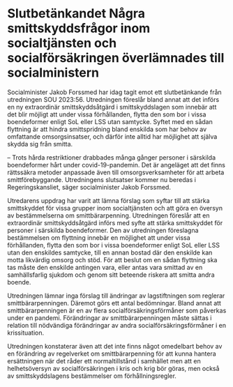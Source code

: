 # Slutbetänkandet Några smittskyddsfrågor inom socialtjänsten och socialförsäkringen överlämnades till socialministern

Socialminister Jakob Forssmed har idag tagit emot ett slutbetänkande från utredningen SOU 2023:56. Utredningen föreslår bland annat att det införs en ny extraordinär smittskyddsåtgärd i smittskyddslagen som innebär att det blir möjligt att under vissa förhållanden, flytta den som bor i vissa boendeformer enligt SoL eller LSS utan samtycke. Syftet med en sådan flyttning är att hindra smittspridning bland enskilda som har behov av omfattande omsorgsinsatser, och därför inte alltid har möjlighet att själva skydda sig från smitta.

– Trots hårda restriktioner drabbades många gånger personer i särskilda boendeformer hårt under covid-19-pandemin. Det är angeläget att det finns rättssäkra metoder anpassade även till omsorgsverksamheter för att arbeta smittförebyggande. Utredningens slutsatser kommer nu beredas i Regeringskansliet, säger socialminister Jakob Forssmed.

Utredarens uppdrag har varit att lämna förslag som syftar till att stärka smittskyddet för vissa grupper inom socialtjänsten och att göra en översyn av bestämmelserna om smittbärarpenning. Utredningen föreslår att en extraordinär smittskyddsåtgärd införs med syfte att stärka smittskyddet för personer i särskilda boendeformer. Den av utredningen föreslagna bestämmelsen om flyttning innebär en möjlighet att under vissa förhållanden, flytta den som bor i vissa boendeformer enligt SoL eller LSS utan den enskildes samtycke, till en annan bostad där den enskilde kan motta likvärdig omsorg och stöd. För att beslut om en sådan flyttning ska tas måste den enskilde antingen vara, eller antas vara smittad av en samhällsfarlig sjukdom och genom sitt beteende riskera att smitta andra boende.

Utredningen lämnar inga förslag till ändringar av lagstiftningen som reglerar smittbärarpenningen. Däremot görs ett antal bedömningar. Bland annat att smittbärarpenningen är en av flera socialförsäkringsförmåner som påverkas under en pandemi. Förändringar av smittbärarpenningen måste sättas i relation till nödvändiga förändringar av andra socialförsäkringsförmåner i en krissituation.

Utredningen konstaterar även att det inte finns något omedelbart behov av en förändring av regelverket om smittbärarpenning för att kunna hantera ersättningen när det råder ett normaltillstånd i samhället men att en helhetsöversyn av socialförsäkringen i kris och krig bör göras, men också av smittskyddslagens bestämmelser om förhållningsregler.
